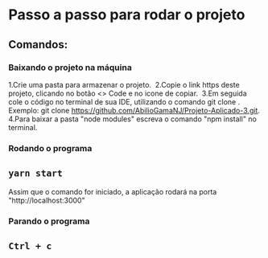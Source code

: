 # Passo a passo para rodar o projeto


## Comandos:

### Baixando o projeto na máquina

1.Crie uma pasta para armazenar o projeto.&nbsp;
2.Copie o link https deste projeto, clicando no botão <> Code e no icone de copiar.&nbsp;
3.Em seguida cole o código no terminal de sua IDE, utilizando o comando git clone <link copiado>. Exemplo: git clone https://github.com/AbilioGamaNJ/Projeto-Aplicado-3.git.&nbsp;
4.Para baixar a pasta "node modules" escreva o comando "npm install" no terminal.&nbsp;

### Rodando o programa

## `yarn start`

Assim que o comando for iniciado, a aplicação rodará na porta "http://localhost:3000"

### Parando o programa

## `Ctrl + c`

